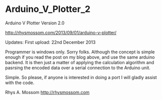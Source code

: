 Arduino_V_Plotter_2
===================

Arduino V Plotter Version 2.0

http://rhysmossom.com/2013/09/01/arduino-v-plotter/


Updates:
First upload: 22nd December 2013

Programmer is windows only. Sorry folks. Although the concept is simple enough if you read the post on my blog above,
and use the same arduino backend. It is then just a matter of applying the calculation algorithm and pasrsing the encoded
data over a serial connection to the Arduino unit.

Simple. So please, if anyone is interested in doing a port I will gladly assist with the code.


Rhys A. Mossom
http://rhysmossom.com
